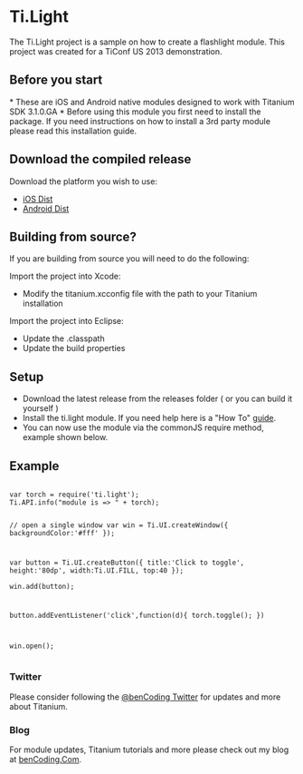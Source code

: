 <h1>Ti.Light</h1>

The Ti.Light project is a sample on how to create a flashlight module.  This project was created for a TiConf US 2013 demonstration.

<h2>Before you start</h2>
* These are iOS and Android native modules designed to work with Titanium SDK 3.1.0.GA
* Before using this module you first need to install the package. If you need instructions on how to install a 3rd party module please read this installation guide.

<h2>Download the compiled release</h2>

Download the platform you wish to use:

* [iOS Dist](/tree/master/iOS/dist)
* [Android Dist](/tree/master/Android/dist)

<h2>Building from source?</h2>

If you are building from source you will need to do the following:

Import the project into Xcode:

* Modify the titanium.xcconfig file with the path to your Titanium installation

Import the project into Eclipse:

* Update the .classpath
* Update the build properties

<h2>Setup</h2>

* Download the latest release from the releases folder ( or you can build it yourself )
* Install the ti.light module. If you need help here is a "How To" [guide](https://wiki.appcelerator.org/display/guides/Configuring+Apps+to+Use+Modules). 
* You can now use the module via the commonJS require method, example shown below.

<h2>Example</h2>
<pre><code>
var torch = require('ti.light');
Ti.API.info("module is => " + torch);

// open a single window
var win = Ti.UI.createWindow({
	backgroundColor:'#fff'
});

var button = Ti.UI.createButton({
	title:'Click to toggle',
	height:'80dp', width:Ti.UI.FILL, top:40
});		
win.add(button);

button.addEventListener('click',function(d){
	torch.toggle();
})	
	
win.open();
</code></pre>

<h3>Twitter</h3>

Please consider following the [@benCoding Twitter](http://www.twitter.com/benCoding) for updates 
and more about Titanium.

<h3>Blog</h3>

For module updates, Titanium tutorials and more please check out my blog at [benCoding.Com](http://benCoding.com).

